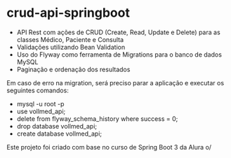 # crud-api-springboot

- API Rest com ações de CRUD (Create, Read, Update e Delete) para as classes Médico, Paciente e Consulta
- Validações utilizando Bean Validation
- Uso do Flyway como ferramenta de Migrations para o banco de dados MySQL
- Paginação e ordenação dos resultados


Em caso de erro na migration, será preciso parar a aplicação e executar os seguintes comandos:
- mysql -u root -p
- use vollmed_api;
- delete from flyway_schema_history where success = 0;
- drop database vollmed_api;
- create database vollmed_api;

Este projeto foi criado com base no curso de Spring Boot 3 da Alura o/
